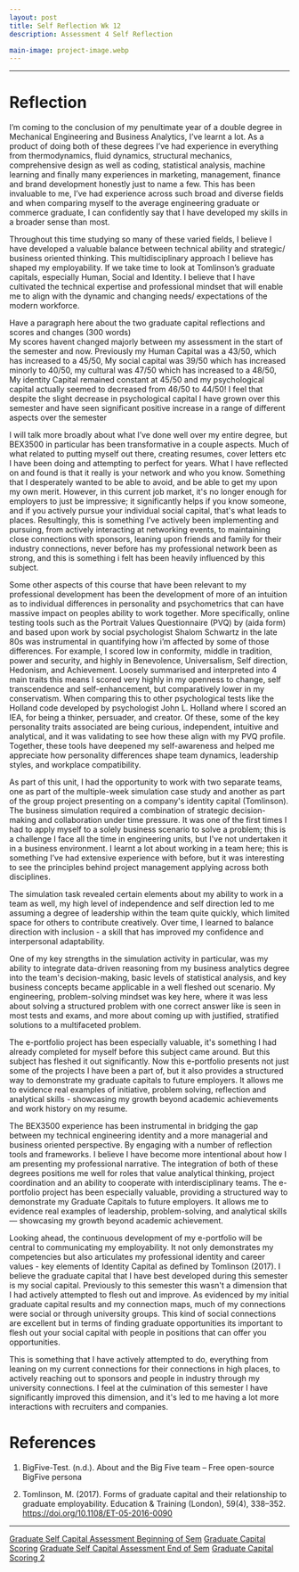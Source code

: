 ```yaml
---
layout: post
title: Self Reflection Wk 12
description: Assessment 4 Self Reflection

main-image: project-image.webp
---
```

---
# Reflection
I’m coming to the conclusion of my penultimate year of a double degree in Mechanical Engineering and Business Analytics, I’ve learnt a lot. As a product of doing both of these degrees I’ve had experience in everything from thermodynamics, fluid dynamics, structural mechanics, comprehensive design as well as coding, statistical analysis, machine learning and finally many experiences in marketing, management, finance and brand development honestly just to name a few. This has been invaluable to me, I’ve had experience across such broad and diverse fields and when comparing myself to the average engineering graduate or commerce graduate, I can confidently say that I have developed my skills in a broader sense than most.

Throughout this time studying so many of these varied fields, I believe I have developed a valuable balance between technical ability and strategic/ business oriented thinking. This multidisciplinary approach  I believe has shaped my employability. If we take time to look at Tomlinson’s graduate capitals, especially Human, Social and Identity. I believe that I have cultivated the technical expertise and  professional mindset that will enable me to align with the dynamic and changing needs/ expectations of the modern workforce.

Have a paragraph here about the two graduate capital reflections and scores and changes (300 words)      
My scores havent changed majorly between my assessment in the start of the semester and now. Previously my Human Capital was a 43/50, which has increased to a 45/50,  My social capital was 39/50 which has increased minorly to 40/50, my cultural was 47/50 which has increased to a 48/50, My identity Capital remained constant at 45/50 and my psychological capital actually seemed to decreased from 46/50 to 44/50! I feel that despite the slight decrease in psychological capital I have grown over this semester and have seen significant positive increase in a range of different aspects over the semester

I will talk more broadly about what I’ve done well over my entire degree, but BEX3500 in particular has been transformative in a couple aspects. Much of what related to putting myself out there, creating resumes, cover letters etc I have been doing and attempting to perfect for years. What I have reflected on and found is that it really is your network  and who you know. Something that I desperately wanted to be able to avoid, and be able to get my upon my own merit. However, in this current job market, it's no longer enough for employers to just be impressive; it significantly helps if you know someone, and if you actively pursue your individual social capital, that's what leads to places. Resultingly, this is something I’ve actively been implementing and pursuing, from actively interacting at networking events, to maintaining close connections with sponsors, leaning upon friends and family for their industry connections, never before has my professional network been as strong, and this is something i felt has been heavily influenced by this subject. 

Some other aspects of this course that have been relevant to my professional development has been the development of more of an intuition as to individual differences in personality and psychometrics that can have massive impact on peoples ability to work together. More specifically, online testing tools such as the Portrait Values Questionnaire (PVQ) by (aida form) and based upon work by social psychologist Shalom Schwartz in the late 80s was instrumental in quantifying how i’m affected by some of those differences. For example, I scored low in conformity, middle in tradition, power and security, and highly in Benevolence, Universalism, Self direction, Hedonism, and Achievement. Loosely summarised and interpreted into 4 main traits this means I scored very highly in my openness to change, self transcendence and self-enhancement, but comparatively lower in my conservatism. When comparing this to other psychological tests like the Holland code developed by psychologist John L. Holland where I scored an IEA, for being a thinker, persuader, and creator. Of these, some of the key personality traits associated are being curious, independent, intuitive and analytical,  and it was validating to see how these align with my PVQ profile. Together, these tools have deepened my self-awareness and helped me appreciate how personality differences shape team dynamics, leadership styles, and workplace compatibility.

As part of this unit, I had the opportunity to work with two separate teams, one as part of the multiple-week simulation case study and another as part of the group project presenting on a company's identity capital (Tomlinson). The business simulation required a combination of strategic decision-making and collaboration under time pressure. It was one of the first times I had to apply myself to a solely business scenario to solve a problem; this is a challenge I face all the time in engineering units, but I've not undertaken it in a business environment. I learnt a lot about working in a team here; this is something I’ve had extensive experience with before, but it was interesting to see the principles behind project management applying across both disciplines.

The simulation task revealed certain elements about my ability to work in a team as well, my high level of independence and self direction led to me assuming a degree of leadership within the team quite quickly,  which limited space for others to contribute creatively. Over time, I learned to balance direction with inclusion - a skill that has improved my confidence and interpersonal adaptability.

One of my key strengths in the simulation activity in particular, was my ability to integrate data-driven reasoning from my business analytics degree into the team's decision-making, basic levels of statistical analysis, and key business concepts became applicable in a well fleshed out scenario. My engineering, problem-solving mindset was key here, where it was less about solving a structured problem with one correct answer like is seen in most tests and exams, and more about coming up with justified, stratified solutions to a multifaceted problem.

The e-portfolio project has been especially valuable, it's something I had already completed for myself before this subject came around. But this subject has fleshed it out significantly. Now this e-portfolio presents not just some of the projects I have been a part of, but it also provides a structured way to demonstrate my graduate capitals to future employers. It allows me to evidence real examples of initiative, problem solving, reflection and analytical skills - showcasing my growth beyond academic achievements and work history on my resume.

The BEX3500 experience has been instrumental in bridging the gap between my technical engineering identity and a more managerial and business oriented perspective. By engaging with a number of reflection tools and frameworks. I believe I have become more intentional about how I am presenting my professional narrative. The integration of both of these degrees positions me well for roles that value analytical thinking, project coordination and an ability to cooperate with interdisciplinary teams. 
The e-portfolio project has been especially valuable, providing a structured way to demonstrate my Graduate Capitals to future employers. It allows me to evidence real examples of leadership, problem-solving, and analytical skills — showcasing my growth beyond academic achievement.

Looking ahead, the continuous development of my e-portfolio will be central to communicating my employability. It not only demonstrates my competencies but also articulates my professional identity and career values -  key elements of Identity Capital as defined by Tomlinson (2017).
I believe the graduate capital that I have best developed during this semester is my social capital. Previously to this semester this wasn't a dimension that I had actively attempted to flesh out and improve. As evidenced by my initial graduate capital results and my connection maps, much of my connections were social or through university groups. This kind of social connections are excellent but in terms of finding graduate opportunities its important to flesh out your social capital with people in positions that can offer you opportunities.

This is something that I have actively attempted to do, everything from leaning on my current connections for their connections in high places, to actively reaching out to sponsors and people in industry through my university connections. I feel at the culmination of this semester I have significantly improved this dimension, and it's led to me having a lot more interactions with recruiters and companies.

# References

1. BigFive-Test. (n.d.). About and the Big Five team – Free open-source BigFive persona

2. Tomlinson, M. (2017). Forms of graduate capital and their relationship to graduate employability. Education & Training (London), 59(4), 338–352. https://doi.org/10.1108/ET-05-2016-0090

---
[Graduate Self Capital Assessment Beginning of Sem](/assets/persontesting/GraduateCapitalSelfassessment.pdf)
[Graduate Capital Scoring](/assets/persontesting/HumanCapital2.pdf)
[Graduate Self Capital Assessment End of Sem](/assets/persontesting/GraduateCapitalCareerSelfAssessment.pdf)
[Graduate Capital Scoring 2](/assets/persontesting/GraduateCapitalSelfassessment.pdf)